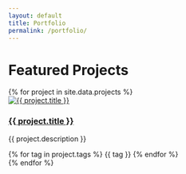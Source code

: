 ```yaml
---
layout: default
title: Portfolio
permalink: /portfolio/
---
```



<h1>Featured Projects</h1>
<div class="projects-grid">
  {% for project in site.data.projects %}
    <div class="project-card">
      <a href="{{ project.link }}" target="_blank">
        <img src="{{ project.image }}" alt="{{ project.title }}">
      </a>
      <div class="project-card-content">
        <a href="{{ project.link }}" target="_blank">
          <h3>{{ project.title }}</h3>
        </a>
        <p>{{ project.description }}</p>
        <div class="tags">
          {% for tag in project.tags %}
            <span class="tag">{{ tag }}</span>
          {% endfor %}
        </div>
      </div>
    </div>
  {% endfor %}
</div>
